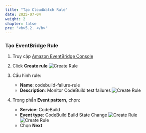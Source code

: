 ```yaml
---
title: "Tạo CloudWatch Rule"
date: 2025-07-04
weight: 2
chapter: false
pre: "<b>5.2. </b>"
---
```


### Tạo EventBridge Rule

1. Truy cập [Amazon EventBridge Console](https://console.aws.amazon.com/events)

2. Click **Create rule**
   ![Create Rule](/aws-workshop-demo/images/5-monitoring/5.2-cloudwatch-rule/create-rule.png)

3. Cấu hình rule:
   - **Name**: codebuild-failure-rule
   - **Description**: Monitor CodeBuild test failures
    ![Create Rule](/aws-workshop-demo/images/5-monitoring/5.2-cloudwatch-rule/create-rule2.png)

4. Trong phần **Event pattern**, chọn:
   - **Service**: CodeBuild
   - **Event type**: CodeBuild Build State Change
    ![Create Rule](/aws-workshop-demo/images/5-monitoring/5.2-cloudwatch-rule/create-rule3.png)
    ![Create Rule](/aws-workshop-demo/images/5-monitoring/5.2-cloudwatch-rule/create-rule4.png)
    - Chọn **Next**
